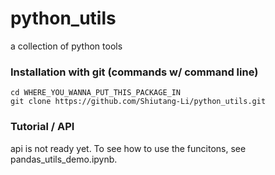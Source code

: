 # python_utils
a collection of python tools

### Installation with git (commands w/ command line)

```
cd WHERE_YOU_WANNA_PUT_THIS_PACKAGE_IN 
git clone https://github.com/Shiutang-Li/python_utils.git
```

### Tutorial / API

api is not ready yet. To see how to use the funcitons, see pandas_utils_demo.ipynb.
